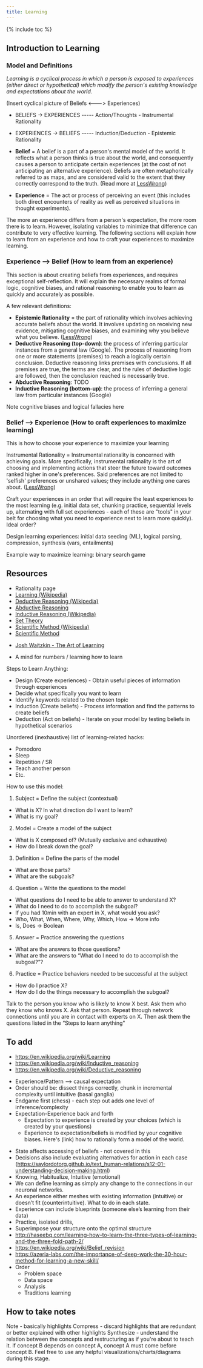 ```yaml
---
title: Learning
---
```


{% include toc %}

## Introduction to Learning
### Model and Definitions
_Learning is a cyclical process in which a person is exposed to experiences (either direct or hypothetical) which modify the person's existing knowledge and expectations about the world._

(Insert cyclical picture of Beliefs <---> Experiences)

- BELIEFS → EXPERIENCES ----- Action/Thoughts - Instrumental Rationality
- EXPERIENCES → BELIEFS ----- Induction/Deduction - Epistemic Rationality

- **Belief** = A belief is a part of a person's mental model of the world. It reflects what a person thinks is true about the world, and consequently causes a person to anticipate certain experiences (at the cost of not anticipating an alternative experience). Beliefs are often metaphorically referred to as maps, and are considered valid to the extent that they correctly correspond to the truth. (Read more at [LessWrong](http://lesswrong.com/lw/i3/making_beliefs_pay_rent_in_anticipated_experiences/))
- **Experience** = The act or process of perceiving an event (this includes both direct encounters of reality as well as perceived situations in thought experiments).

The more an experience differs from a person's expectation, the more room there is to learn. However, isolating variables to minimize that difference can contribute to very effective learning. The following sections will explain how to learn from an experience and how to craft your experiences to maximize learning.

### Experience --> Belief (How to learn from an experience)
This section is about creating beliefs from experiences, and requires exceptional self-reflection. It will explain the necessary realms of formal logic, cognitive biases, and rational reasoning to enable you to learn as quickly and accurately as possible.

A few relevant definitions:
- **Epistemic Rationality** = the part of rationality which involves achieving accurate beliefs about the world. It involves updating on receiving new evidence, mitigating cognitive biases, and examining why you believe what you believe. ([LessWrong](https://wiki.lesswrong.com/wiki/Rationality#Epistemic_rationality))
- **Deductive Reasoning (top-down)**: the process of inferring particular instances from a general law (Google). The process of reasoning from one or more statements (premises) to reach a logically certain conclusion. Deductive reasoning links premises with conclusions. If all premises are true, the terms are clear, and the rules of deductive logic are followed, then the conclusion reached is necessarily true.
- **Abductive Reasoning**: TODO
- **Inductive Reasoning (bottom-up)**: the process of inferring a general law from particular instances (Google)


Note cognitive biases and logical fallacies here



### Belief --> Experience (How to craft experiences to maximize learning)
This is how to choose your experience to maximize your learning

Instrumental Rationality = Instrumental rationality is concerned with achieving goals. More specifically, instrumental rationality is the art of choosing and implementing actions that steer the future toward outcomes ranked higher in one's preferences. Said preferences are not limited to 'selfish' preferences or unshared values; they include anything one cares about. ([LessWrong](https://wiki.lesswrong.com/wiki/Rationality#Instrumental_rationality))

Craft your experiences in an order that will require the least experiences to the most learning (e.g. initial data set, chunking practice, sequential levels up, alternating with full set experiences - each of these are "tools" in your belt for choosing what you need to experience next to learn more quickly). Ideal order?

Design learning experiences: initial data seeding (ML), logical parsing, compression, synthesis (vars, entailments)


Example way to maximize learning: binary search game


## Resources
- Rationality page
- [Learning (Wikipedia)](https://en.wikipedia.org/wiki/Learning)
- [Deductive Reasoning (Wikipedia)](https://en.wikipedia.org/wiki/Deductive_reasoning)
- [Abductive Reasoning](https://en.wikipedia.org/wiki/Abductive_reasoning)
- [Inductive Reasoning (Wikipedia)](https://en.wikipedia.org/wiki/Inductive_reasoning)
- [Set Theory](https://en.wikipedia.org/wiki/Set_theory)
- [Scientific Method (Wikipedia)](https://en.wikipedia.org/wiki/Scientific_method)
- [Scientific Method](https://www.socialresearchmethods.net/kb)
* [Josh Waitzkin - The Art of Learning](../books/josh-waitzkin--the-art-of-learning)
- A mind for numbers / learning how to learn


Steps to Learn Anything:
- Design (Create experiences) - Obtain useful pieces of information through experiences
- Decide what specifically you want to learn
- Identify keywords related to the chosen topic
- Induction (Create beliefs) - Process information and find the patterns to create beliefs
- Deduction (Act on beliefs) - Iterate on your model by testing beliefs in hypothetical scenarios

Unordered (inexhaustive) list of learning-related hacks:
- Pomodoro
- Sleep
- Repetition / SR
- Teach another person
- Etc.

How to use this model:
1. Subject = Define the subject (contextual)
  - What is X? In what direction do I want to learn?
  - What is my goal?
2. Model = Create a model of the subject
  - What is X composed of? (Mutually exclusive and exhaustive)
  - How do I break down the goal?
3. Definition = Define the parts of the model
  - What are those parts?
  - What are the subgoals?
4. Question = Write the questions to the model
  - What questions do I need to be able to answer to understand X?
  - What do I need to do to accomplish the subgoal?
  - If you had 10min with an expert in X, what would you ask?
  - Who, What, When, Where, Why, Which, How → More info
  - Is, Does → Boolean
5. Answer = Practice answering the questions
  - What are the answers to those questions?
  - What are the answers to “What do I need to do to accomplish the subgoal?”?
6. Practice = Practice behaviors needed to be successful at the subject
  - How do I practice X?
  - How do I do the things necessary to accomplish the subgoal?

Talk to the person you know who is likely to know X best. Ask them who they know who knows X. Ask that person. Repeat through network connections until you are in contact with experts on X. Then ask them the questions listed in the “Steps to learn anything"

## To add
- https://en.wikipedia.org/wiki/Learning
- https://en.wikipedia.org/wiki/Inductive_reasoning
- https://en.wikipedia.org/wiki/Deductive_reasoning
* Experience/Pattern --> causal expectation
* Order should be: dissect things correctly, chunk in incremental complexity until intuitive (basal ganglia)
* Endgame first (chess) - each step out adds one level of inference/complexity
* Expectation-Experience back and forth
  * Expectation to experience is created by your choices (which is created by your questions)
  * Experience to expectation/beliefs is modified by your cognitive biases. Here's (link) how to rationally form a model of the world.
- State affects accessing of beliefs - not covered in this
- Decisions also include evaluating alternatives for action in each case (https://saylordotorg.github.io/text_human-relations/s12-01-understanding-decision-making.html)
- Knowing, Habitualize, Intuitive (emotional)
- We can define learning as simply any change to the connections in our neuronal networks.
- An experience either meshes with existing information (intuitive) or doesn’t fit (counterintuitive). What to do in each state.
- Experience can include blueprints (someone else’s learning from their data)
- Practice, isolated drills,
- Superimpose your structure onto the optimal structure
- http://haseebq.com/learning-how-to-learn-the-three-types-of-learning-and-the-three-fold-path-2/
- https://en.wikipedia.org/wiki/Belief_revision
- https://azeria-labs.com/the-importance-of-deep-work-the-30-hour-method-for-learning-a-new-skill/
- Order
  - Problem space
  - Data space
  - Analysis
  - Traditions learning


## How to take notes
Note - basically highlights
Compress - discard highlights that are redundant or better explained with other highlights
Synthesize - understand the relation between the concepts and restructuring as if you're about to teach it. if concept B depends on concept A, concept A must come before concept B. Feel free to use any helpful visualizations/charts/diagrams during this stage.
